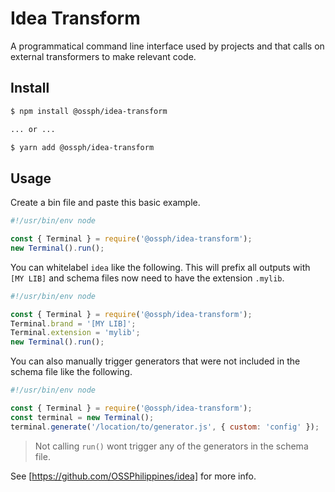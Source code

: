 # Idea Transform

A programmatical command line interface used by projects and that calls 
on external transformers to make relevant code.

## Install

```bash
$ npm install @ossph/idea-transform

... or ...

$ yarn add @ossph/idea-transform
```

## Usage

Create a bin file and paste this basic example.

```js
#!/usr/bin/env node

const { Terminal } = require('@ossph/idea-transform');
new Terminal().run();
```

You can whitelabel `idea` like the following. This will prefix all 
outputs with `[MY LIB]` and schema files now need to have the 
extension `.mylib`.

```js
#!/usr/bin/env node

const { Terminal } = require('@ossph/idea-transform');
Terminal.brand = '[MY LIB]';
Terminal.extension = 'mylib';
new Terminal().run();
```

You can also manually trigger generators that were not included in the 
schema file like the following.

```js
#!/usr/bin/env node

const { Terminal } = require('@ossph/idea-transform');
const terminal = new Terminal();
terminal.generate('/location/to/generator.js', { custom: 'config' });
```

> Not calling `run()` wont trigger any of the generators in the schema file.

See [https://github.com/OSSPhilippines/idea] for more info.
